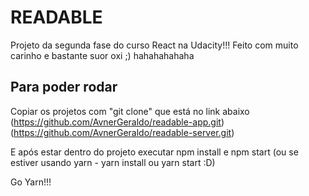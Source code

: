 # READABLE

Projeto da segunda fase do curso React na Udacity!!!
Feito com muito carinho e bastante suor oxi ;) hahahahahaha

## Para poder rodar
Copiar os projetos com "git clone" que está no link abaixo
(https://github.com/AvnerGeraldo/readable-app.git)
(https://github.com/AvnerGeraldo/readable-server.git)

E após estar dentro do projeto executar npm install e npm start (ou se estiver usando yarn - yarn install ou yarn start :D)

Go Yarn!!!
